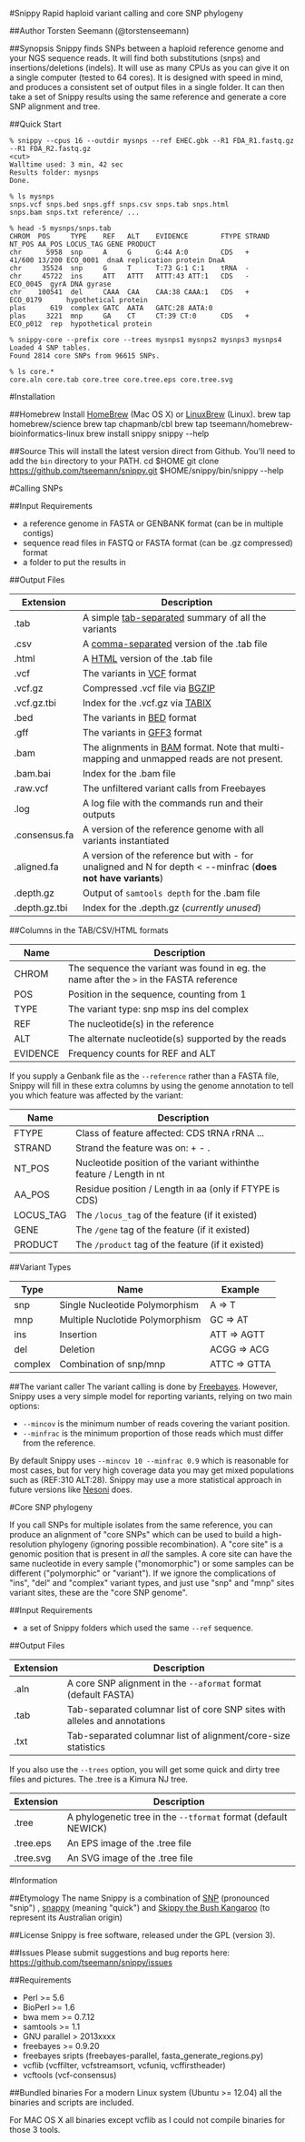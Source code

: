 #Snippy
Rapid haploid variant calling and core SNP phylogeny

##Author
Torsten Seemann (@torstenseemann)

##Synopsis
Snippy finds SNPs between a haploid reference genome and your NGS sequence reads. It will find both substitutions (snps) and insertions/deletions (indels). It will use as many CPUs as you can give it on a single computer (tested to 64 cores). It is designed with speed in mind, and produces a consistent set of output files in a single folder.
It can then take a set of Snippy results using the same reference and generate a core SNP alignment and tree.

##Quick Start
```
% snippy --cpus 16 --outdir mysnps --ref EHEC.gbk --R1 FDA_R1.fastq.gz --R1 FDA_R2.fastq.gz
<cut>
Walltime used: 3 min, 42 sec
Results folder: mysnps
Done.

% ls mysnps
snps.vcf snps.bed snps.gff snps.csv snps.tab snps.html
snps.bam snps.txt reference/ ...

% head -5 mysnps/snps.tab
CHROM  POS     TYPE    REF   ALT    EVIDENCE        FTYPE STRAND NT_POS AA_POS LOCUS_TAG GENE PRODUCT
chr      5958  snp     A     G      G:44 A:0        CDS   +      41/600 13/200 ECO_0001  dnaA replication protein DnaA
chr     35524  snp     G     T      T:73 G:1 C:1    tRNA  -   
chr     45722  ins     ATT   ATTT   ATTT:43 ATT:1   CDS   -                    ECO_0045  gyrA DNA gyrase
chr    100541  del     CAAA  CAA    CAA:38 CAAA:1   CDS   +                    ECO_0179      hypothetical protein
plas      619  complex GATC  AATA   GATC:28 AATA:0  
plas     3221  mnp     GA    CT     CT:39 CT:0      CDS   +                    ECO_p012  rep  hypothetical protein

% snippy-core --prefix core --trees mysnps1 mysnps2 mysnps3 mysnps4 
Loaded 4 SNP tables.
Found 2814 core SNPs from 96615 SNPs.

% ls core.*
core.aln core.tab core.tree core.tree.eps core.tree.svg
```

#Installation

##Homebrew
Install [HomeBrew](http://brew.sh/) (Mac OS X) or [LinuxBrew](http://brew.sh/linuxbrew/) (Linux).
    brew tap homebrew/science
    brew tap chapmanb/cbl
    brew tap tseemann/homebrew-bioinformatics-linux
    brew install snippy
    snippy --help

##Source
This will install the latest version direct from Github. You'll need to add the ```bin``` directory to your PATH.
    cd $HOME
    git clone https://github.com/tseemann/snippy.git
    $HOME/snippy/bin/snippy --help

#Calling SNPs

##Input Requirements
* a reference genome in FASTA or GENBANK format (can be in multiple contigs)
* sequence read files in FASTQ or FASTA format (can be .gz compressed) format
* a folder to put the results in

##Output Files

Extension | Description
----------|--------------
.tab | A simple [tab-separated](http://en.wikipedia.org/wiki/Tab-separated_values) summary of all the variants
.csv | A [comma-separated](http://en.wikipedia.org/wiki/Comma-separated_values) version of the .tab file
.html | A [HTML](http://en.wikipedia.org/wiki/HTML) version of the .tab file
.vcf | The variants in [VCF](http://en.wikipedia.org/wiki/Variant_Call_Format) format
.vcf.gz | Compressed .vcf file via [BGZIP](http://blastedbio.blogspot.com.au/2011/11/bgzf-blocked-bigger-better-gzip.html) 
.vcf.gz.tbi | Index for the .vcf.gz via [TABIX](http://bioinformatics.oxfordjournals.org/content/27/5/718.full)
.bed | The variants in [BED](http://genome.ucsc.edu/FAQ/FAQformat.html#format1) format
.gff | The variants in [GFF3](http://www.sequenceontology.org/gff3.shtml) format
.bam | The alignments in [BAM](http://en.wikipedia.org/wiki/SAMtools) format. Note that multi-mapping and unmapped reads are not present.
.bam.bai | Index for the .bam file
.raw.vcf | The unfiltered variant calls from Freebayes
.log | A log file with the commands run and their outputs
.consensus.fa | A version of the reference genome with all variants instantiated
.aligned.fa | A version of the reference but with - for unaligned and N for depth < --minfrac (**does not have variants**)
.depth.gz | Output of ```samtools depth``` for the .bam file
.depth.gz.tbi | Index for the .depth.gz (_currently unused_)

##Columns in the TAB/CSV/HTML formats

Name | Description
-----|------------
CHROM | The sequence the variant was found in eg. the name after the ```>``` in the FASTA reference
POS | Position in the sequence, counting from 1
TYPE | The variant type: snp msp ins del complex
REF | The nucleotide(s) in the reference
ALT | The alternate nucleotide(s) supported by the reads
EVIDENCE | Frequency counts for REF and ALT

If you supply a Genbank file as the ```--reference``` rather than a FASTA file, Snippy will fill in these extra columns by using the genome annotation to tell you which feature was affected by the variant:

Name | Description
-----|------------
FTYPE | Class of feature affected: CDS tRNA rRNA ...
STRAND | Strand the feature was on: + - .
NT_POS | Nucleotide position of the variant withinthe feature / Length in nt
AA_POS | Residue position / Length in aa (only if FTYPE is CDS)
LOCUS_TAG | The ```/locus_tag``` of the feature (if it existed)
GENE | The ```/gene``` tag of the feature (if it existed)
PRODUCT | The ```/product``` tag of the feature (if it existed)

##Variant Types

Type | Name | Example
-----|------|-------------
snp  | Single Nucleotide Polymorphism |  A => T
mnp  | Multiple Nuclotide Polymorphism | GC => AT
ins  | Insertion | ATT => AGTT
del  | Deletion | ACGG => ACG
complex | Combination of snp/mnp | ATTC => GTTA

##The variant caller
The variant calling is done by [Freebayes](https://github.com/ekg/freebayes). However, Snippy uses a very simple model for reporting variants, relying on two main options:
* ```--mincov``` is the minimum number of reads covering the variant position.
* ```--minfrac``` is the minimum proportion of those reads which must differ from the reference.

By default Snippy uses ```--mincov 10 --minfrac 0.9``` which is reasonable for most cases, but for very high coverage data you may get mixed populations such as (REF:310 ALT:28). Snippy may use a more statistical approach in future versions like [Nesoni](https://github.com/Victorian-Bioinformatics-Consortium/nesoni) does.

#Core SNP phylogeny

If you call SNPs for multiple isolates from the same reference, you can produce an alignment of "core SNPs" which can be used to build a high-resolution phylogeny (ignoring possible recombination). A "core site" is a genomic position that is present in _all_ the samples. A core site can have the same nucleotide in every sample ("monomorphic") or some samples can be different ("polymorphic" or "variant"). If we ignore the complications of "ins", "del" and "complex" variant types, and just use "snp" and "mnp" sites variant sites, these are the "core SNP genome".

##Input Requirements
* a set of Snippy folders which used the same ``--ref`` sequence.

##Output Files

Extension | Description
----------|--------------
.aln | A core SNP alignment in the ```--aformat``` format (default FASTA)
.tab | Tab-separated columnar list of core SNP sites with alleles and annotations
.txt | Tab-separated columnar list of alignment/core-size statistics

If you also use the ```--trees``` option, you will get some quick and dirty tree files and pictures. 
The .tree is a Kimura NJ tree.

Extension | Description
----------|--------------
.tree | A phylogenetic tree in the ```--tformat``` format (default NEWICK)
.tree.eps | An EPS image of the .tree file
.tree.svg | An SVG image of the .tree file

#Information

##Etymology
The name Snippy is a combination of [SNP](http://en.wikipedia.org/wiki/Single-nucleotide_polymorphism) (pronounced "snip") , [snappy](http://www.thefreedictionary.com/snappy) (meaning "quick") and [Skippy the Bush Kangaroo](http://en.wikipedia.org/wiki/Skippy_the_Bush_Kangaroo) (to represent its Australian origin)

##License
Snippy is free software, released under the GPL (version 3).

##Issues
Please submit suggestions and bug reports here: https://github.com/tseemann/snippy/issues

##Requirements
* Perl >= 5.6
* BioPerl >= 1.6
* bwa mem >= 0.7.12 
* samtools >= 1.1
* GNU parallel > 2013xxxx
* freebayes >= 0.9.20 
* freebayes sripts (freebayes-parallel, fasta_generate_regions.py)
* vcflib (vcffilter, vcfstreamsort, vcfuniq, vcffirstheader)
* vcftools (vcf-consensus)

##Bundled binaries
For a modern Linux system (Ubuntu >= 12.04) all the binaries and scripts are included. 

For MAC OS X all binaries except vcflib as I could not compile binaries for those 3 tools.


